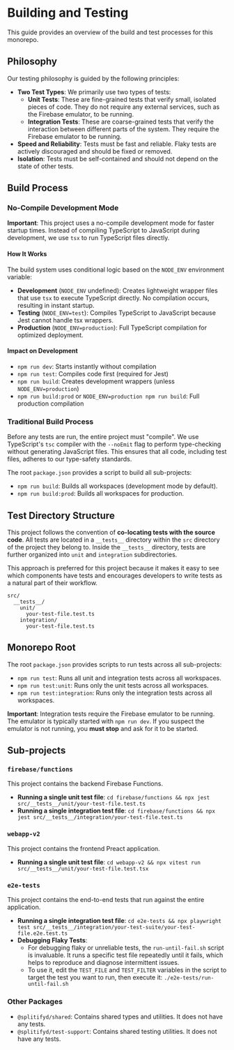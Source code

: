 # Building and Testing

This guide provides an overview of the build and test processes for this monorepo.

## Philosophy

Our testing philosophy is guided by the following principles:

- **Two Test Types**: We primarily use two types of tests:
    - **Unit Tests**: These are fine-grained tests that verify small, isolated pieces of code. They do not require any external services, such as the Firebase emulator, to be running.
    - **Integration Tests**: These are coarse-grained tests that verify the interaction between different parts of the system. They require the Firebase emulator to be running.
- **Speed and Reliability**: Tests must be fast and reliable. Flaky tests are actively discouraged and should be fixed or removed.
- **Isolation**: Tests must be self-contained and should not depend on the state of other tests.

## Build Process

### No-Compile Development Mode

**Important**: This project uses a no-compile development mode for faster startup times. Instead of compiling TypeScript to JavaScript during development, we use `tsx` to run TypeScript files directly.

#### How It Works

The build system uses conditional logic based on the `NODE_ENV` environment variable:

- **Development** (`NODE_ENV` undefined): Creates lightweight wrapper files that use `tsx` to execute TypeScript directly. No compilation occurs, resulting in instant startup.
- **Testing** (`NODE_ENV=test`): Compiles TypeScript to JavaScript because Jest cannot handle tsx wrappers.
- **Production** (`NODE_ENV=production`): Full TypeScript compilation for optimized deployment.

#### Impact on Development

- `npm run dev`: Starts instantly without compilation
- `npm run test`: Compiles code first (required for Jest)
- `npm run build`: Creates development wrappers (unless `NODE_ENV=production`)
- `npm run build:prod` or `NODE_ENV=production npm run build`: Full production compilation

### Traditional Build Process

Before any tests are run, the entire project must "compile". We use TypeScript's `tsc` compiler with the `--noEmit` flag to perform type-checking without generating JavaScript files. This ensures that all code, including test files, adheres to our type-safety standards.

The root `package.json` provides a script to build all sub-projects:

- `npm run build`: Builds all workspaces (development mode by default).
- `npm run build:prod`: Builds all workspaces for production.

## Test Directory Structure

This project follows the convention of **co-locating tests with the source code**. All tests are located in a `__tests__` directory within the `src` directory of the project they belong to. Inside the `__tests__` directory, tests are further organized into `unit` and `integration` subdirectories.

This approach is preferred for this project because it makes it easy to see which components have tests and encourages developers to write tests as a natural part of their workflow.

```
src/
  __tests__/
    unit/
      your-test-file.test.ts
    integration/
      your-test-file.test.ts
```

## Monorepo Root

The root `package.json` provides scripts to run tests across all sub-projects:

- `npm run test`: Runs all unit and integration tests across all workspaces.
- `npm run test:unit`: Runs only the unit tests across all workspaces.
- `npm run test:integration`: Runs only the integration tests across all workspaces.

**Important**: Integration tests require the Firebase emulator to be running. The emulator is typically started with `npm run dev`. If you suspect the emulator is not running, you **must stop** and ask for it to be started.

## Sub-projects

### `firebase/functions`

This project contains the backend Firebase Functions.

- **Running a single unit test file**: `cd firebase/functions && npx jest src/__tests__/unit/your-test-file.test.ts`
- **Running a single integration test file**: `cd firebase/functions && npx jest src/__tests__/integration/your-test-file.test.ts`

### `webapp-v2`

This project contains the frontend Preact application.

- **Running a single unit test file**: `cd webapp-v2 && npx vitest run src/__tests__/unit/your-test-file.test.tsx`

### `e2e-tests`

This project contains the end-to-end tests that run against the entire application.

- **Running a single integration test file**: `cd e2e-tests && npx playwright test src/__tests__/integration/your-test-suite/your-test-file.e2e.test.ts`
- **Debugging Flaky Tests**:
    - For debugging flaky or unreliable tests, the `run-until-fail.sh` script is invaluable. It runs a specific test file repeatedly until it fails, which helps to reproduce and diagnose intermittent issues.
    - To use it, edit the `TEST_FILE` and `TEST_FILTER` variables in the script to target the test you want to run, then execute it: `./e2e-tests/run-until-fail.sh`

### Other Packages

- `@splitifyd/shared`: Contains shared types and utilities. It does not have any tests.
- `@splitifyd/test-support`: Contains shared testing utilities. It does not have any tests.